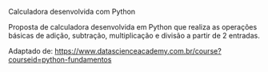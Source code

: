 Calculadora desenvolvida com Python

Proposta de calculadora desenvolvida em Python que
realiza as operações básicas de adição, subtração, 
multiplicação e divisão a partir de 2 entradas.

Adaptado de: https://www.datascienceacademy.com.br/course?courseid=python-fundamentos
